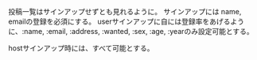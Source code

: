 投稿一覧はサインアップせずとも見れるように。
サインアップには name, emailの登録を必須にする。
userサインアップに自には登録率をあげるように、:name, :email, :address, :wanted, :sex, :age, :yearのみ設定可能とする。

hostサインアップ時には、すべて可能とする。